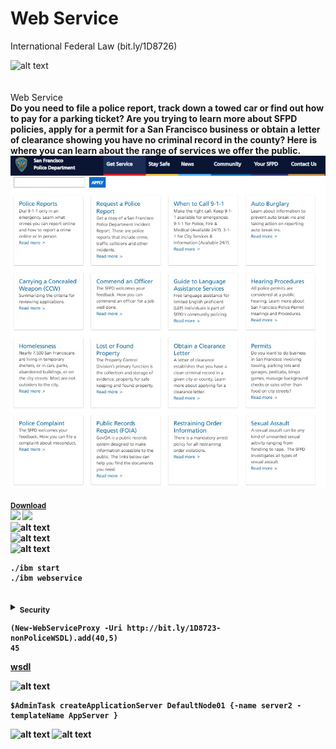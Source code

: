 # Web Service
International Federal Law (bit.ly/1D8726) 

![alt text](https://bit.ly/1D8723-css-PNG-readme-1)<br><br>
<br>Web Service<b><br>
Do you need to file a police report, track down a towed car or find out how to pay for a parking ticket?  Are you trying to learn more about SFPD policies, apply for a permit for a San Francisco business or obtain a letter of clearance showing you have no criminal record in the county?  Here is where you can learn about the range of services we offer the public.
![alt text](readme-police-sf.png)<br>

<sub><a href='http://bit.ly/1D8723-nonPoliceApplication'>Download</a></sub><br>
<img src=https://bit.ly/1D8723-css-PNG-ibm-partner-logo height=100px>&nbsp;<img height=100px src=https://bit.ly/1D8723-css-png-microsoft-partner-logo><br>
![alt text](https://bit.ly/1D8723-css-PNG-1-readme)<br>
![alt text](https://bit.ly/1D8723-css-PNG-readme-2)<br>
![alt text](https://bit.ly/1D8723-css-PNG-readme-3)<br>

```
./ibm start
./ibm webservice
```

## 

<details><summary><sub>Security</sub></summary></summary>
<p>

#### 

```python
[Net.ServicePointManager]::SecurityProtocol = [Net.SecurityProtocolType]::Tls12
```

</p>
</details>

```
(New-WebServiceProxy -Uri http://bit.ly/1D8723-nonPoliceWSDL).add(40,5)
45
```

<a href=https://ics2wsa.ic3.com/commerce/1.x/transactionProcessor/CyberSourceTransaction_1.207.wsdl>wsdl</a>

![alt text](https://bit.ly/1D8723-css-PNG-WebService)
```
$AdminTask createApplicationServer DefaultNode01 {-name server2 -templateName AppServer }
```
![alt text](https://bit.ly/1D8723-css-PNG-nonPoliceCloud)
![alt text](https://bit.ly/1D8723-css-PNG-nonPolcieWebService)
